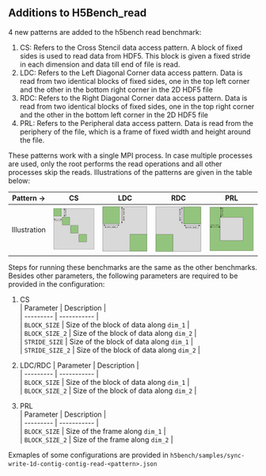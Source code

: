 ## Additions to H5Bench_read
4 new patterns are added to the h5bench read benchmark:
1. CS: Refers to the Cross Stencil data access pattern. A block of fixed sides is used to read data from HDF5. This block is given a fixed stride in each dimension and data till end of file is read.
2. LDC: Refers to the Left Diagonal Corner data access pattern. Data is read from two identical blocks of fixed sides, one in the top left corner and the other in the bottom right corner in the 2D HDF5 file
3. RDC: Refers to the Right Diagonal Corner data access pattern. Data is read from two identical blocks of fixed sides, one in the top right corner and the other in the bottom left corner in the 2D HDF5 file
4. PRL: Refers to the Peripheral data access pattern. Data is read from the periphery of the file, which is a frame of fixed width and height around the file.

These patterns work with a single MPI process. In case multiple processes are used, only the root performs the read operations and all other processes skip the reads. Illustrations of the patterns are given in the table below: 

| Pattern -> | CS | LDC | RDC | PRL |  
| ---------- | ---------- | ---------- | ---------- | ---------- |  
|Illustration | ![CS Pattern](./images/CS.png) | ![LDC Pattern](./images/LDC.png) | ![RDC Pattern](./images/RDC.png) | ![PRL Pattern](./images/PRL.png) |  



Steps for running these benchmarks are the same as the other benchmarks. Besides other parameters, the following parameters are required to be provided in the configuration:
1. CS  
    | Parameter | Description |  
    | --------- | ----------- |  
    | `BLOCK_SIZE` | Size of the block of data along `dim_1` |  
    | `BLOCK_SIZE_2` | Size of the block of data along `dim_2` |  
    | `STRIDE_SIZE` | Size of the block of data along `dim_1` |  
    | `STRIDE_SIZE_2` | Size of the block of data along `dim_2` |  

2. LDC/RDC
    | Parameter | Description |  
    | --------- | ----------- |  
    | `BLOCK_SIZE` | Size of the block of data along `dim_1` |  
    | `BLOCK_SIZE_2` | Size of the block of data along `dim_2` |  

3. PRL  
    | Parameter | Description |  
    | --------- | ----------- |  
    | `BLOCK_SIZE` | Size of the frame along `dim_1` |  
    | `BLOCK_SIZE_2` | Size of the frame along `dim_2` |  

Exmaples of some configurations are provided in `h5bench/samples/sync-write-1d-contig-contig-read-<pattern>.json`